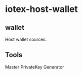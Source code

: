 iotex-host-wallet
=================

## wallet

Host wallet sources.

## Tools

Master PrivateKey Generator